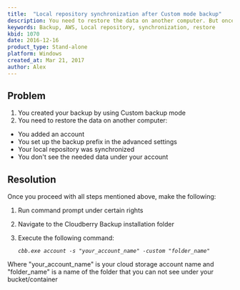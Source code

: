 ```yaml
---
title:  "Local repository synchronization after Custom mode backup"
description: You need to restore the data on another computer. But once you added the backup prefix you don't see anything under your account
keywords: Backup, AWS, Local repository, synchronization, restore
kbid: 1070
date: 2016-12-16
product_type: Stand-alone
platform: Windows
created_at: Mar 21, 2017
author: Alex
---
```


## Problem
1. You created your backup by using Custom backup mode
2. You need to restore the data on another computer:
  * You added an account
  * You set up the backup prefix in the advanced settings
  * Your local repository was synchronized
  * You don't see the needed data under your account

## Resolution
Once you proceed with all steps mentioned above, make the following:

1. Run command prompt under certain rights
2. Navigate to the Cloudberry Backup installation folder
3. Execute the following command:

    *```cbb.exe account -s "your_account_name" -custom "folder_name"```*

Where "your_account_name" is your cloud storage account name and "folder_name" is a name of the folder that you can not see under your bucket/container
